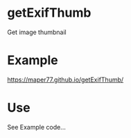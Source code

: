 # getExifThumb
Get image thumbnail


# Example
https://maper77.github.io/getExifThumb/

  
# Use
See Example code...